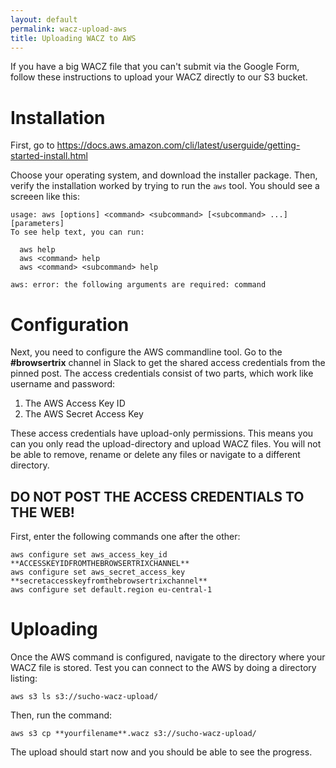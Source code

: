 ```yaml
---
layout: default
permalink: wacz-upload-aws
title: Uploading WACZ to AWS
---
```


If you have a big WACZ file that you can't submit via the Google Form, follow these instructions to upload your WACZ directly to our S3 bucket.

# Installation

First, go to https://docs.aws.amazon.com/cli/latest/userguide/getting-started-install.html

Choose your operating system, and download the installer package.
Then, verify the installation worked by trying to run the `aws` tool.
You should see a screeen like this:
```
usage: aws [options] <command> <subcommand> [<subcommand> ...] [parameters]
To see help text, you can run:

  aws help
  aws <command> help
  aws <command> <subcommand> help

aws: error: the following arguments are required: command
```

# Configuration

Next, you need to configure the AWS commandline tool.
Go to the **#browsertrix** channel in Slack to get the shared access credentials from the pinned post.
The access credentials consist of two parts, which work like username and password:
1. The AWS Access Key ID
2. The AWS Secret Access Key

These access credentials have upload-only permissions. This means you can you only read the upload-directory and upload WACZ files.
You will not be able to remove, rename or delete any files or navigate to a different directory.

## **DO NOT POST THE ACCESS CREDENTIALS TO THE WEB!**

First, enter the following commands one after the other:

```
aws configure set aws_access_key_id **ACCESSKEYIDFROMTHEBROWSERTRIXCHANNEL**
aws configure set aws_secret_access_key **secretaccesskeyfromthebrowsertrixchannel**
aws configure set default.region eu-central-1
```

# Uploading

Once the AWS command is configured, navigate to the directory where your WACZ file is stored.
Test you can connect to the AWS by doing a directory listing:
```
aws s3 ls s3://sucho-wacz-upload/
```

Then, run the command:
```
aws s3 cp **yourfilename**.wacz s3://sucho-wacz-upload/
```

The upload should start now and you should be able to see the progress.